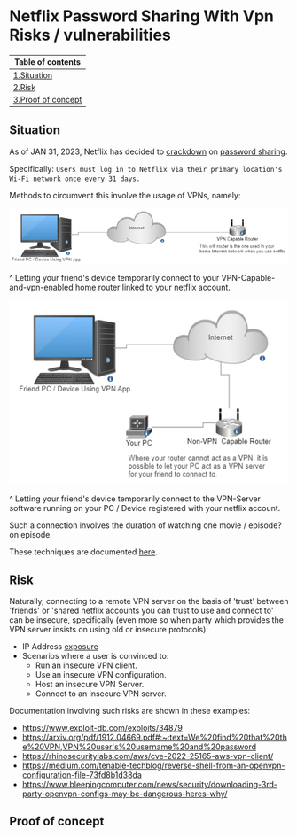 # Netflix Password Sharing With Vpn Risks / vulnerabilities

| Table of contents  | 
| ------------- |  
| [1.Situation](#situation)      | 
| [2.Risk](#risk)      | 
| [3.Proof of concept](#proof-of-concept) | 


## Situation

As of JAN 31, 2023, Netflix has decided to [crackdown](https://thestreamable.com/news/confirmed-netflix-unveils-first-details-of-new-anti-password-sharing-measures) on [password sharing](https://sea.ign.com/netflix-1/194903/news/netflix-unveils-plans-to-prevent-password-sharing).

Specifically: ```Users must log in to Netflix via their primary location's Wi-Fi network once every 31 days.```

Methods to circumvent this involve the usage of VPNs, namely:

![alt text](https://github.com/zlw9991/netflix-password-sharing-with-vpn-risks/blob/main/1.PNG)

^ Letting your friend's device temporarily connect to your VPN-Capable-and-vpn-enabled home router linked to your netflix account. 

![alt text](https://github.com/zlw9991/netflix-password-sharing-with-vpn-risks/blob/main/2.PNG)

^ Letting your friend's device temporarily connect to the VPN-Server software running on your PC / Device registered with your netflix account.

Such a connection involves the duration of watching one movie / episode? on episode.

These techniques are documented [here](https://www.top10vpn.com/vpn-setup/home-vpn-server/).

## Risk

Naturally, connecting to a remote VPN server on the basis of 'trust' between 'friends' or 'shared netflix accounts you can trust to use and connect to' can be insecure, specifically (even more so when party which provides the VPN server insists on using old or insecure protocols):
  - IP Address [exposure](https://security.stackexchange.com/questions/29649/does-the-vpn-provider-know-my-dedicated-ip)
  - Scenarios where a user is convinced to:
    - Run an insecure VPN client.
    - Use an insecure VPN configuration.
    - Host an insecure VPN Server.
    - Connect to an insecure VPN server.

Documentation involving such risks are shown in these examples:
  -  https://www.exploit-db.com/exploits/34879
  -  https://arxiv.org/pdf/1912.04669.pdf#:~:text=We%20find%20that%20the%20VPN,VPN%20user's%20username%20and%20password
  -  https://rhinosecuritylabs.com/aws/cve-2022-25165-aws-vpn-client/
  -  https://medium.com/tenable-techblog/reverse-shell-from-an-openvpn-configuration-file-73fd8b1d38da
  -  https://www.bleepingcomputer.com/news/security/downloading-3rd-party-openvpn-configs-may-be-dangerous-heres-why/


## Proof of concept

